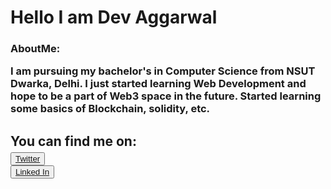 <h1>Hello I am Dev Aggarwal</h1>
<h3>AboutMe:<br>
<p>I am pursuing my bachelor's in Computer Science from NSUT Dwarka, Delhi. I just started learning Web Development and hope to be a part of Web3 space in the future. Started learning some basics of Blockchain, solidity, etc.</p></h3>


<h2>You can find me on:<br>
<button><a href="https://twitter.com/Dev_Aggarwal03" target="_blank">Twitter</button><br>
<button><a href="https://www.linkedin.com/in/dev-aggarwal-a8087a287/" target="_blank">Linked In</button><h2>
